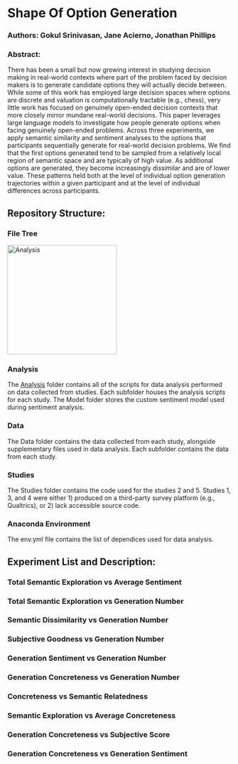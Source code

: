 
# Shape Of Option Generation 

### Authors: Gokul Srinivasan, Jane Acierno, Jonathan Phillips 

### Abstract:
There has been a small but now growing interest in studying decision making in real-world contexts where part of the problem faced by decision makers is to generate candidate options they will actually decide between. While some of this work has employed large decision spaces where options are discrete and valuation is computationally tractable (e.g., chess), very little work has focused on genuinely open-ended decision contexts that more closely mirror mundane real-world decisions. This paper leverages large language models to investigate how people generate options when facing genuinely open-ended problems. Across three experiments, we apply semantic similarity and sentiment analyses to the options that participants sequentially generate for real-world decision problems. We find that the first options generated tend to be sampled from a relatively local region of semantic space and are typically of high value. As additional options are generated, they become increasingly dissimilar and are of lower value. These patterns held both at the level of individual option generation trajectories within a given participant and at the level of individual differences across participants.

## Repository Structure:
### File Tree
<img width="246" alt="Analysis" src="https://user-images.githubusercontent.com/57068226/228378356-9486bdce-7408-4496-afdd-904e91e9f505.png">
    
### Analysis 
The [Analysis](Analysis/) folder contains all of the scripts for data analysis performed on data collected from studies. Each subfolder houses the analysis scripts for each study. The Model folder stores the custom sentiment model used during sentiment analysis. 

### Data 
The Data folder contains the data collected from each study, alongside supplementary files used in data analysis. Each subfolder contains the data from each study. 

### Studies 
The Studies folder contains the code used for the studies 2 and 5. Studies 1, 3, and 4 were either 1) produced on a third-party survey platform (e.g., Qualtrics), or 2) lack accessible source code. 

### Anaconda Environment 
The env.yml file contains the list of dependices used for data analysis. 

## Experiment List and Description:
### Total Semantic Exploration vs Average Sentiment
### Total Semantic Exploration vs Generation Number
### Semantic Dissimilarity vs Generation Number
### Subjective Goodness vs Generation Number
### Generation Sentiment vs Generation Number
### Generation Concreteness vs Generation Number
### Concreteness vs Semantic Relatedness
### Semantic Exploration vs Average Concreteness
### Generation Concreteness vs Subjective Score
### Generation Concreteness vs Generation Sentiment

